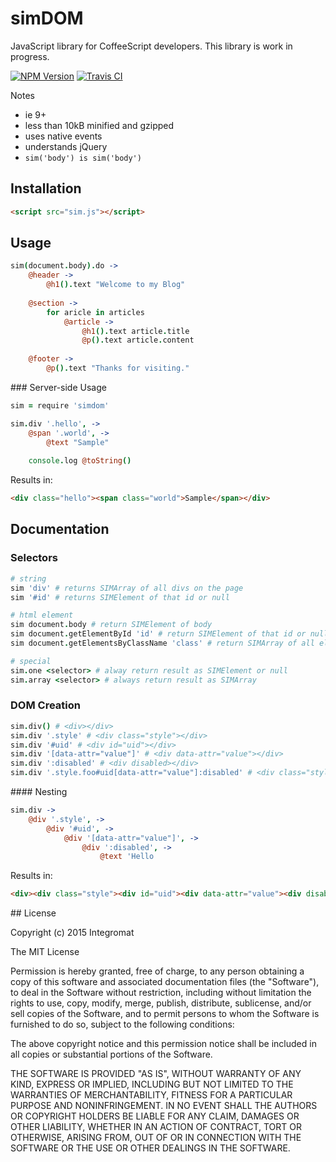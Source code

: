 # simDOM

JavaScript library for CoffeeScript developers. This library is work in progress.

[![NPM Version][npm-image]][npm-url] [![Travis CI][travis-image]][travis-url]

Notes
- ie 9+
- less than 10kB minified and gzipped
- uses native events
- understands jQuery
- `sim('body') is sim('body')`

## Installation

```html
<script src="sim.js"></script>
```

## Usage

```coffee
sim(document.body).do ->
	@header ->
		@h1().text "Welcome to my Blog"
	
	@section ->
		for aricle in articles
			@article ->
				@h1().text article.title
				@p().text article.content
	
	@footer ->
		@p().text "Thanks for visiting."
```

### Server-side Usage

```coffeescript
sim = require 'simdom'

sim.div '.hello', ->
	@span '.world', ->
		@text "Sample"
	
	console.log @toString()
```

Results in:

```html
<div class="hello"><span class="world">Sample</span></div>
```

## Documentation

### Selectors

```coffeescript
# string
sim 'div' # returns SIMArray of all divs on the page
sim '#id' # returns SIMElement of that id or null

# html element
sim document.body # return SIMElement of body
sim document.getElementById 'id' # return SIMElement of that id or null
sim document.getElementsByClassName 'class' # return SIMArray of all elements with that class

# special
sim.one <selector> # alway return result as SIMElement or null
sim.array <selector> # always return result as SIMArray
```

### DOM Creation

```coffeescript
sim.div() # <div></div>
sim.div '.style' # <div class="style"></div>
sim.div '#uid' # <div id="uid"></div>
sim.div '[data-attr="value"]' # <div data-attr="value"></div>
sim.div ':disabled' # <div disabled></div>
sim.div '.style.foo#uid[data-attr="value"]:disabled' # <div class="style foo" id="uid" data-attr="value" disabled></div>
```

#### Nesting

```coffeescript
sim.div ->
	@div '.style', ->
		@div '#uid', ->
			@div '[data-attr="value"]', ->
				@div ':disabled', ->
					@text 'Hello
```

Results in:

```html
<div><div class="style"><div id="uid"><div data-attr="value"><div disabled>Hello</div></div></div></div></div>
```

<a name="license" />
## License

Copyright (c) 2015 Integromat

The MIT License

Permission is hereby granted, free of charge, to any person obtaining a copy of this software and associated documentation files (the "Software"), to deal in the Software without restriction, including without limitation the rights to use, copy, modify, merge, publish, distribute, sublicense, and/or sell copies of the Software, and to permit persons to whom the Software is furnished to do so, subject to the following conditions:

The above copyright notice and this permission notice shall be included in all copies or substantial portions of the Software.

THE SOFTWARE IS PROVIDED "AS IS", WITHOUT WARRANTY OF ANY KIND, EXPRESS OR IMPLIED, INCLUDING BUT NOT LIMITED TO THE WARRANTIES OF MERCHANTABILITY, FITNESS FOR A PARTICULAR PURPOSE AND NONINFRINGEMENT. IN NO EVENT SHALL THE AUTHORS OR COPYRIGHT HOLDERS BE LIABLE FOR ANY CLAIM, DAMAGES OR OTHER LIABILITY, WHETHER IN AN ACTION OF CONTRACT, TORT OR OTHERWISE, ARISING FROM, OUT OF OR IN CONNECTION WITH THE SOFTWARE OR THE USE OR OTHER DEALINGS IN THE SOFTWARE.

[npm-image]: https://img.shields.io/npm/v/simdom.svg?style=flat-square
[npm-url]: https://www.npmjs.com/package/simdom
[travis-image]: https://img.shields.io/travis/integromat/simdom/master.svg?style=flat-square&label=unit
[travis-url]: https://travis-ci.org/integromat/simdom